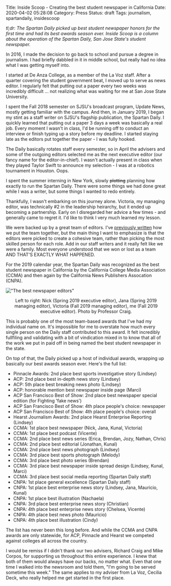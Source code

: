 Title: Inside Scoop - Creating the best student newspaper in California
Date: 2020-04-02 05:28:08
Category: Press
Status: draft
Tags: journalism, spartandaily, insidescoop

*tl;dr: The Spartan Daily picked up best student newspaper honors for the first time and had its best awards season ever. Inside Scoop is a column about the operation of the Spartan Daily, San Jose State's student newspaper.*

In 2016, I made the decision to go back to school and pursue a degree in journalism. I had briefly dabbled in it in middle school, but really had no idea what I was getting myself into.

I started at De Anza College, as a member of the La Voz staff. After a quarter covering the student government beat, I moved up to serve as news editor. I regularly felt that putting out a paper every two weeks was incredibly difficult ... not realizing what was waiting for me at San Jose State University.

I spent the Fall 2018 semester on SJSU's broadcast program, Update News, mostly getting familiar with the campus. And then, in January 2019, I began my stint as a staff writer on SJSU's flagship publication, the Spartan Daily. I quickly learned that putting out a paper 3 days a week was basically a real job. Every moment I wasn't in class, I'd be running off to conduct an interview or finish typing up a story before my deadline. I started staying late as the editors put together the paper - I was fully hooked.

The Daily basically rotates staff every semester, so in April the advisers and some of the outgoing editors selected me as the next executive editor (our fancy name for the editor-in-chief). I wasn't actually present in class when they played Taylor Swift to announce my selection - I was at a robotics tournament in Houston. Oops.

I spent the summer interning in New York, slowly <s>plotting</s> planning how exactly to run the Spartan Daily. There were some things we had done great while I was a writer, but some things I wanted to redo entirely.

Thankfully, I wasn't embarking on this journey alone. Victoria, my managing editor, was technically #2 in the leadership heirarchy, but it ended up becoming a partnership. Early on I disregarded her advice a few times - and generally came to regret it. I'd like to think I very much learned my lesson.

We were backed up by a great team of editors. I've [previously written](https://blog.legoktm.com/2019/04/28/inside-scoop-building-a-team.html) how we put the team together, but the main thing I want to emphasize is that the editors were picked to create a cohesive team, rather than picking the most skilled person for each role. Add in our staff writers and it really felt like we were a family. Most everyone understood that we won or lost as a team AND THAT'S EXACTLY WHAT HAPPENED.

For the 2019 calendar year, the Spartan Daily was recognized as the best student newspaper in California by the California College Media Association (CCMA) and then again by the California News Publishers Assocation (CNPA).

!["The best newspaper editors"]({static}/images/best_paper.jpg)
<center>Left to right: Nick (Spring 2019 executive editor), Jana (Spring 2019 managing editor), Victoria (Fall 2019 managing editor), me (Fall 2019 executive editor). Photo by Professor Craig.</center>

This is probably one of the most team-based awards that I've had my individual name on. It's impossible for me to overstate how much every single person on the Daily staff contributed to this award. It felt incredibly fullfiling and validating with a bit of vindication mixed in to know that all of the work we put in paid off in being named the best student newspaper in the state. 

On top of that, the Daily picked up a host of individual awards, wrapping up basically our best awards season ever. Here's the full list:

* Pinnacle Awards: 2nd place best sports investigative story (Lindsey)
* ACP: 2nd place best in-depth news story (Lindsey)
* ACP: 5th place best breaking news photo (Lindsey)
* ACP: honorable mention best newspaper inside page (Marci)
* ACP San Francisco Best of Show: 2nd place best newspaper special edition (for Fighting 'fake news')
* ACP San Francisco Best of Show: 4th place people's choice: newspaper
* ACP San Francisco Best of Show: 4th place people's choice: overall
* Hearst Journalism Awards: 2nd place Hearst Enterprise Reporting (Lindsey)
* CCMA: 1st place best newspaper (Nick, Jana, Kunal, Victoria)
* CCMA: 1st place best podcast (Vicente)
* CCMA: 2nd place best news series (Erica, Brendan, Jozy, Nathan, Chris)
* CCMA: 2nd place best editorial (Jonathan, Kunal)
* CCMA: 2nd place best news photograph (Lindsey)
* CCMA: 3rd place best sports photograph (Melody)
* CCMA: 3rd place best photo series (Brendan)
* CCMA: 3rd place best newspaper inside spread design (Lindsey, Kunal, Marci)
* CCMA: 3rd place best social media reporting (Spartan Daily staff)
* CNPA: 1st place general excellence (Spartan Daily staff)
* CNPA: 1st place best enterprise news story (Lindsey, Jana, Mauricio, Kunal)
* CNPA: 1st place best illustration (Nachaela)
* CNPA: 3rd place best enterprise news story (Christian)
* CNPA: 4th place best enterprise news story (Chelsea, Vicente)
* CNPA: 4th place best news photo (Mauricio)
* CNPA: 4th place best illustration (Cindy)

The list has never been this long before. And while the CCMA and CNPA awards are only statewide, for ACP, Pinnacle and Hearst we competed against colleges all across the country.

I would be remiss if I didn't thank our two advisers, Richard Craig and Mike Corpos, for supporting us throughout this entire experience. I knew that both of them would always have our backs, no matter what. Even that one time I walked into the newsroom and told them, "I'm going to be served sometime this week." The same applies to my adviser from La Voz, Cecilia Deck, who really helped me get started in the first place.
